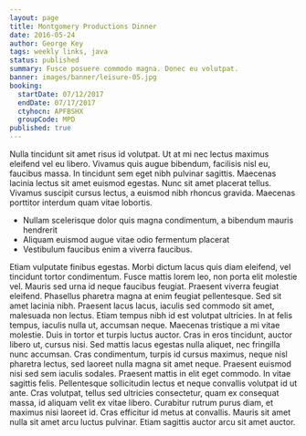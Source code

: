 ```yaml
---
layout: page
title: Montgomery Productions Dinner
date: 2016-05-24
author: George Key
tags: weekly links, java
status: published
summary: Fusce posuere commodo magna. Donec eu volutpat.
banner: images/banner/leisure-05.jpg
booking:
  startDate: 07/12/2017
  endDate: 07/17/2017
  ctyhocn: APFBSHX
  groupCode: MPD
published: true
---
```

Nulla tincidunt sit amet risus id volutpat. Ut at mi nec lectus maximus eleifend vel eu libero. Vivamus quis augue bibendum, facilisis nisl eu, faucibus massa. In tincidunt sem eget nibh pulvinar sagittis. Maecenas lacinia lectus sit amet euismod egestas. Nunc sit amet placerat tellus. Vivamus suscipit cursus lectus, a euismod nibh rhoncus gravida. Maecenas porttitor interdum quam vitae lobortis.

* Nullam scelerisque dolor quis magna condimentum, a bibendum mauris hendrerit
* Aliquam euismod augue vitae odio fermentum placerat
* Vestibulum faucibus enim a viverra faucibus.

Etiam vulputate finibus egestas. Morbi dictum lacus quis diam eleifend, vel tincidunt tortor condimentum. Fusce mattis lorem leo, non porta elit molestie vel. Mauris sed urna id neque faucibus feugiat. Praesent viverra feugiat eleifend. Phasellus pharetra magna at enim feugiat pellentesque. Sed sit amet lacinia nibh. Praesent lacus lacus, iaculis sed commodo sit amet, malesuada non lectus. Etiam tempus nibh id est volutpat ultricies. In at felis tempus, iaculis nulla ut, accumsan neque.
Maecenas tristique a mi vitae molestie. Duis in tortor et turpis luctus auctor. Cras in eros tincidunt, auctor libero ut, cursus nisi. Sed mattis lacus egestas nulla aliquet, nec fringilla nunc accumsan. Cras condimentum, turpis id cursus maximus, neque nisl pharetra lectus, sed laoreet nulla magna sit amet neque. Praesent euismod nisi sed sem iaculis sodales. Praesent mattis in elit eget commodo. In vitae sagittis felis. Pellentesque sollicitudin lectus et neque convallis volutpat id ut ante. Cras volutpat, tellus sed ultricies consectetur, quam ex consequat massa, id aliquam velit ex vitae libero. Curabitur rutrum purus diam, et maximus nisi laoreet id. Cras efficitur id metus at convallis. Mauris sit amet nulla sit amet arcu luctus pulvinar. Etiam sagittis auctor arcu sit amet auctor.

